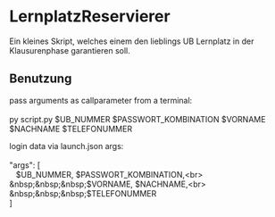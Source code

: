 # LernplatzReservierer

Ein kleines Skript, welches einem den lieblings UB Lernplatz in der Klausurenphase garantieren soll.

## Benutzung

pass arguments as callparameter from a terminal:
<br>
<br>
py script.py $UB_NUMMER $PASSWORT_KOMBINATION $VORNAME $NACHNAME $TELEFONUMMER
<br>

login data via launch.json args:
<br>
<br>
"args": [<br>
&nbsp;&nbsp;&nbsp;$UB_NUMMER, $PASSWORT_KOMBINATION,<br>
&nbsp;&nbsp;&nbsp;$VORNAME, $NACHNAME,<br>
&nbsp;&nbsp;&nbsp;$TELEFONUMMER<br>
]

